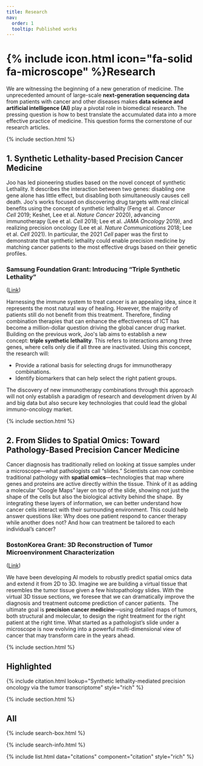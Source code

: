 ```yaml
---
title: Research
nav:
  order: 1
  tooltip: Published works
---
```


# {% include icon.html icon="fa-solid fa-microscope" %}**Research**

We are witnessing the beginning of a new generation of medicine. The unprecedented amount of large-scale **next-generation sequencing data** from patients with cancer and other diseases makes **data science and artificial intelligence (AI)** play a pivotal role in biomedical research. The pressing question is how to best translate the accumulated data into a more effective practice of medicine. This question forms the cornerstone of our research articles.

{% include section.html %}

## **1. Synthetic Lethality-based Precision Cancer Medicine**

Joo has led pioneering studies based on the novel concept of synthetic Lethality. It describes the interaction between two genes: disabling one gene alone has little effect, but disabling both simultaneously causes cell death. Joo's works focused on discovering drug targets with real clinical benefits using the concept of synthetic lethality (Feng et al. *Cancer Cell* 2019; Keshet, Lee et al. *Nature Cancer* 2020), advancing immunotherapy (Lee et al. *Cell* 2018; Lee et al. *JAMA Oncology* 2019), and realizing precision oncology (Lee et al. *Nature Communications* 2018; Lee et al. *Cell* 2021). In particular, the 2021 *Cell* paper was the first to demonstrate that synthetic lethality could enable precision medicine by matching cancer patients to the most effective drugs based on their genetic profiles. 

### **Samsung Foundation Grant: Introducing “Triple Synthetic Lethality”**
([Link](https://www.samsungstf.org/ssrfPr/researcher/viewResearcher.do?idx=715))

Harnessing the immune system to treat cancer is an appealing idea, since it represents the most natural way of healing. However, the majority of patients still do not benefit from this treatment. Therefore, finding combination therapies that can enhance the effectiveness of ICT has become a million-dollar question driving the global cancer drug market. Building on the previous work, Joo's lab aims to establish a new concept: **triple synthetic lethality**. This refers to interactions among three genes, where cells only die if all three are inactivated. Using this concept, the research will:

- Provide a rational basis for selecting drugs for immunotherapy combinations.
- Identify biomarkers that can help select the right patient groups.

The discovery of new immunotherapy combinations through this approach will not only establish a paradigm of research and development driven by AI and big data but also secure key technologies that could lead the global immuno-oncology market.

{% include section.html %}

## **2. From Slides to Spatial Omics: Toward Pathology-Based Precision Cancer Medicine**

Cancer diagnosis has traditionally relied on looking at tissue samples under a microscope—what pathologists call “slides.” Scientists can now combine traditional pathology with **spatial omics**—technologies that map where genes and proteins are active directly within the tissue. Think of it as adding a molecular “Google Maps” layer on top of the slide, showing not just the shape of the cells but also the biological activity behind the shape. 
By integrating these layers of information, we can better understand how cancer cells interact with their surrounding environment. This could help answer questions like: Why does one patient respond to cancer therapy while another does not? And how can treatment be tailored to each individual’s cancer?

### **BostonKorea Grant: 3D Reconstruction of Tumor Microenvironment Characterization**
([Link](https://kucrf.org/))

We have been developing AI models to robustly predict spatial omics data and extend it from 2D to 3D. Imagine we are building a virtual tissue that resembles the tumor tissue given a few histopathology slides. With the virtual 3D tissue sections, we foresee that we can dramatically improve the diagnosis and treatment outcome prediction of cancer patients. 
The ultimate goal is **precision cancer medicine**—using detailed maps of tumors, both structural and molecular, to design the right treatment for the right patient at the right time. What started as a pathologist’s slide under a microscope is now evolving into a powerful multi-dimensional view of cancer that may transform care in the years ahead.


{% include section.html %}

## **Highlighted**

{% include citation.html lookup="Synthetic lethality-mediated precision oncology via the tumor transcriptome" style="rich" %}

{% include section.html %}

## **All**

{% include search-box.html %}

{% include search-info.html %}

{% include list.html data="citations" component="citation" style="rich" %}